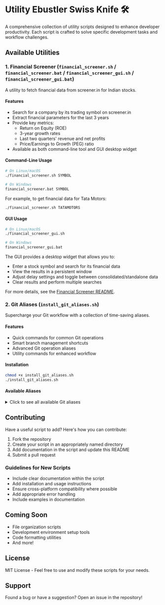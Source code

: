 # Utility Ebustler Swiss Knife 🛠️

A comprehensive collection of utility scripts designed to enhance developer productivity. Each script is crafted to solve specific development tasks and workflow challenges.

## Available Utilities

### 1. Financial Screener (`financial_screener.sh` / `financial_screener.bat` / `financial_screener_gui.sh` / `financial_screener_gui.bat`)
A utility to fetch financial data from screener.in for Indian stocks.

#### Features
- Search for a company by its trading symbol on screener.in
- Extract financial parameters for the last 3 years
- Provide key metrics:
  - Return on Equity (ROE)
  - 3-year growth rates
  - Last two quarters' revenue and net profits
  - Price/Earnings to Growth (PEG) ratio
- Available as both command-line tool and GUI desktop widget

#### Command-Line Usage
```bash
# On Linux/macOS
./financial_screener.sh SYMBOL

# On Windows
financial_screener.bat SYMBOL
```

For example, to get financial data for Tata Motors:
```bash
./financial_screener.sh TATAMOTORS
```

#### GUI Usage
```bash
# On Linux/macOS
./financial_screener_gui.sh

# On Windows
financial_screener_gui.bat
```

The GUI provides a desktop widget that allows you to:
- Enter a stock symbol and search for its financial data
- View the results in a persistent window
- Adjust delay settings and toggle between consolidated/standalone data
- Clear results and perform multiple searches

For more details, see the [Financial Screener README](financial_screener/README.md).

### 2. Git Aliases (`install_git_aliases.sh`)
Supercharge your Git workflow with a collection of time-saving aliases.

#### Features
- Quick commands for common Git operations
- Smart branch management shortcuts
- Advanced Git operation aliases
- Utility commands for enhanced workflow

#### Installation
```bash
chmod +x install_git_aliases.sh
./install_git_aliases.sh
```

#### Available Aliases
<details>
<summary>Click to see all available Git aliases</summary>

##### Basic Git Operations
- `ga` - Stage all changes (`git add .`)
- `gcm` - Commit with message (`git commit -m`)
- `gp` - Push changes (`git push`)
- `gpl` - Pull changes (`git pull`)
- `gs` - Check status (`git status`)

##### Branch Operations
- `gb` - List branches (`git branch`)
- `gco` - Checkout (`git checkout`)
- `gbd` - Delete branch (`git branch -d`)
- `gm` - Merge branch (`git merge`)

##### Advanced Operations
- `gl` - Compact log view (`git log --oneline`)
- `grh` - Hard reset (`git reset --hard`)
- `grs` - Soft reset (`git reset --soft`)
- `gst` - Stash changes (`git stash`)
- `gstp` - Pop stashed changes (`git stash pop`)
- `gcp` - Cherry-pick commits (`git cherry-pick`)
- `grb` - Rebase (`git rebase`)
- `grom` - Rebase on main (`git rebase origin/main`)

##### Utility Commands
- `gd` - Show changes (`git diff`)
- `gf` - Fetch updates (`git fetch`)
- `grv` - View remotes (`git remote -v`)
- `gcount` - Show contribution count (`git shortlog -sn`)
- `gignore` - Ignore changes to tracked file (`git update-index --assume-unchanged`)
- `gunignore` - Stop ignoring changes (`git update-index --no-assume-unchanged`)

</details>

## Contributing

Have a useful script to add? Here's how you can contribute:

1. Fork the repository
2. Create your script in an appropriately named directory
3. Add documentation in the script and update this README
4. Submit a pull request

### Guidelines for New Scripts
- Include clear documentation within the script
- Add installation and usage instructions
- Ensure cross-platform compatibility where possible
- Add appropriate error handling
- Include examples in documentation

## Coming Soon
- File organization scripts
- Development environment setup tools
- Code formatting utilities
- And more!

## License
MIT License - Feel free to use and modify these scripts for your needs.

## Support
Found a bug or have a suggestion? Open an issue in the repository!
